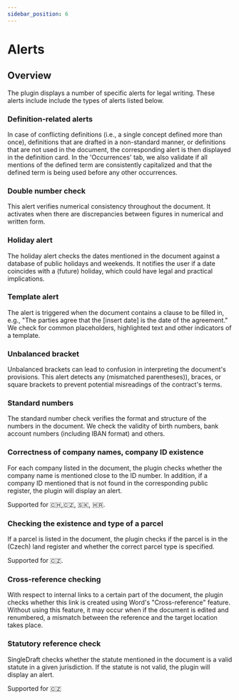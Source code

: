 ```yaml
---
sidebar_position: 6
---
```


# Alerts

## Overview

The plugin displays a number of specific alerts for legal writing. These alerts include
include the types of alerts listed below.

### Definition-related alerts

In case of conflicting definitions (i.e., a single concept defined more than once),
definitions that are drafted in a non-standard manner, or definitions that are not used
in the document, the corresponding alert is then displayed in the definition card.
In the 'Occurrences' tab, we also validate if all mentions of the defined term are
consistently capitalized and that the defined term is being used before any other
occurrences.

### Double number check

This alert verifies numerical consistency throughout the document. It activates when
there are discrepancies between figures in numerical and written form.

### Holiday alert

The holiday alert checks the dates mentioned in the document against a database of
public holidays and weekends. It notifies the user if a date coincides with a (future)
holiday, which could have legal and practical implications.

### Template alert

The alert is triggered when the document contains a clause to be filled in, e.g., "The
parties agree that the [insert date] is the date of the agreement." We check for
common placeholders, highlighted text and other indicators of a template.

### Unbalanced bracket

Unbalanced brackets can lead to confusion in interpreting the document's provisions.
This alert detects any (mismatched parentheses)), braces, or square brackets to prevent
potential misreadings of the contract's terms.

### Standard numbers

The standard number check verifies the format and structure of the numbers in the
document. We check the validity of birth numbers, bank account numbers (including IBAN
format) and others.

### Correctness of company names, company ID existence

For each company listed in the document, the plugin checks whether the company name is
mentioned close to the ID number. In addition, if a company ID mentioned that is not
found in the corresponding public register, the plugin will display an alert.

Supported for 🇨🇭,🇨🇿, 🇸🇰, 🇭🇷.

### Checking the existence and type of a parcel

If a parcel is listed in the document, the plugin checks if the parcel is in the
(Czech) land register and whether the correct parcel type is specified.

Supported for 🇨🇿.

### Cross-reference checking

With respect to internal links to a certain part of the document, the plugin checks
whether this link is created using Word's "Cross-reference" feature. Without using this
feature, it may occur when if the document is edited and renumbered, a mismatch between
the reference and the target location takes place.

### Statutory reference check

SingleDraft checks whether the statute mentioned in the document is a valid statute in
a given jurisdiction. If the statute is not valid, the plugin will display an alert.

Supported for 🇨🇿
